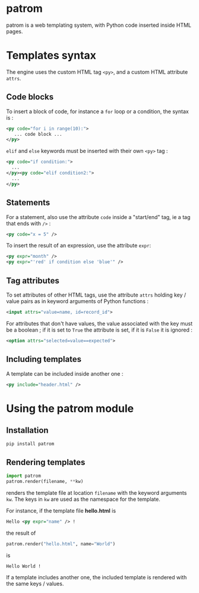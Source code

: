 # patrom

patrom is a web templating system, with Python code inserted inside HTML pages.

Templates syntax
================

The engine uses the custom HTML tag `<py>`, and a custom HTML attribute `attrs`.

Code blocks
-----------
To insert a block of code, for instance a `for` loop or a condition, the 
syntax is :

```xml
<py code="for i in range(10):">
   ... code block ...
</py>
```

`elif` and `else` keywords must be inserted with their own `<py>` tag :

```xml
<py code="if condition:">
  ...
</py><py code="elif condition2:">
  ...
</py>

```
Statements
----------
For a statement, also use the attribute `code` inside a "start/end" tag, ie
a tag that ends with `/>` :

```xml
<py code="x = 5" />
```

To insert the result of an expression, use the attribute `expr`:

```xml
<py expr="month" />
<py expr="'red' if condition else 'blue'" />
```

Tag attributes
--------------
To set attributes of other HTML tags, use the attribute `attrs` holding key /
value pairs as in keyword arguments of Python functions :

```xml
<input attrs="value=name, id=record_id">
```

For attributes that don't have values, the value associated with the key
must be a boolean ; if it is set to `True` the attribute is set, if it is
`False` it is ignored :

```xml
<option attrs="selected=value==expected">
```

Including templates
-------------------
A template can be included inside another one :

```xml
<py include="header.html" />
```

Using the patrom module
=======================

Installation
------------
```
pip install patrom
```

Rendering templates
-------------------
```python
import patrom
patrom.render(filename, **kw)
```
renders the template file at location `filename` with the keyword arguments
`kw`. The keys in `kw` are used as the namespace for the template.

For instance, if the template file __hello.html__ is

```xml
Hello <py expr="name" /> !
```

the result of
```python
patrom.render("hello.html", name="World")
```
is
```
Hello World !
```

If a template includes another one, the included template is rendered with the
same keys / values.
